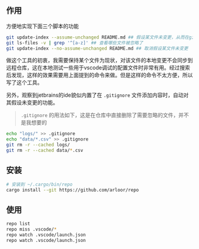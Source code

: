 ## 作用

方便地实现下面三个脚本的功能

```bash
git update-index --assume-unchanged README.md ## 假设某文件未变更，从而在git add时忽略它
git ls-files -v | grep '^[a-z]' ## 查看哪些文件被忽略了
git update-index --no-assume-unchanged README.md ## 取消假设某文件未变更
```

做这个工具的初衷，我需要保持某个文件为现状，对该文件的本地变更不会同步到远程仓库，这在本地测试一些用于vscode调试的配置文件时非常有用。经过搜索后发现，这样的效果需要用上面提到的命令来做。但是这样的命令不太方便，所以写了这个工具。

另外，观察到jetbrains的ide貌似内置了在 `.gitignore` 文件添加内容时，自动对其假设未变更的功能。

> `.gitignore` 的用法如下，这是在仓库中直接删除了需要忽略的文件，并不是我想要的

```bash
echo "logs/" >> .gitignore
echo "data/*.csv" >> .gitignore
git rm -r --cached logs/
git rm -r --cached data/*.csv
```

## 安装

```bash
# 安装到 ~/.cargo/bin/repo
cargo install --git https://github.com/arloor/repo
```

## 使用

```bash
repo list
repo miss .vscode/*
repo watch .vscode/launch.json
repo watch .vscode/launch.json
```
